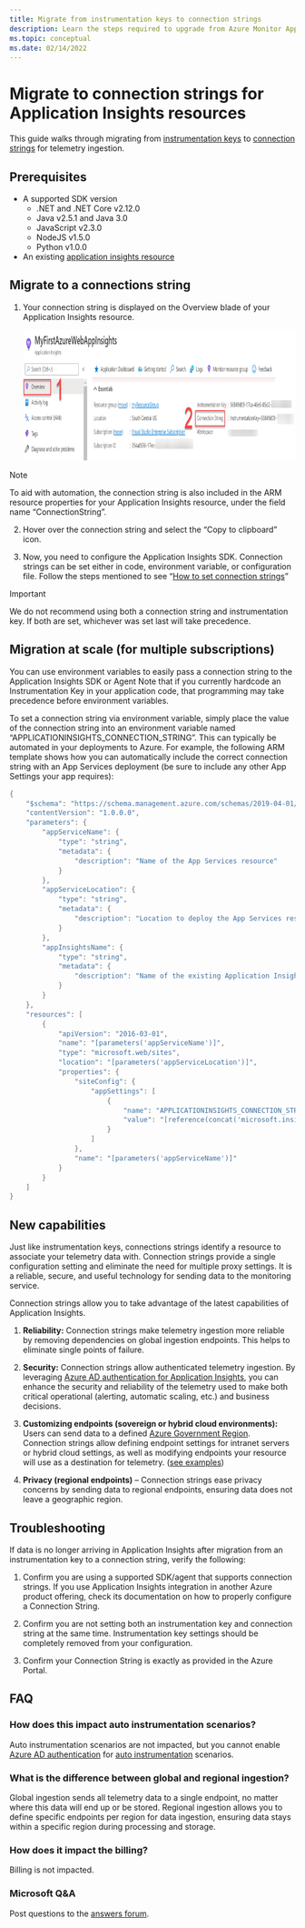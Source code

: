 ```yaml
---
title: Migrate from instrumentation keys to connection strings
description: Learn the steps required to upgrade from Azure Monitor Application Insights instrumentation keys to connection strings
ms.topic: conceptual
ms.date: 02/14/2022
---
```


# Migrate to connection strings for Application Insights resources

This guide walks through migrating from [instrumentation keys](https://docs.microsoft.com/en-us/azure/azure-monitor/app/separate-resources#about-resources-and-instrumentation-keys) to [connection strings](https://docs.microsoft.com/en-us/azure/azure-monitor/app/sdk-connection-string?tabs=net#overview) for telemetry ingestion.

## Prerequisites

- A supported SDK version
    - .NET and .NET Core v2.12.0
    -   Java v2.5.1 and Java 3.0
    -   JavaScript v2.3.0
    -   NodeJS v1.5.0
    -   Python v1.0.0
- An existing [application insights resource](https://docs.microsoft.com/en-us/azure/azure-monitor/app/create-workspace-resource)

## Migrate to a connections string

1.  Your connection string is displayed on the Overview blade of your Application Insights resource.

    <img src="./media/\migrate-from-instrumentation-keys-to-connection-strings\migrate-from-instrumentation-keys-to-connection-strings.png" style="width:10.64552in;height:2.39638in"
    alt="Graphical user interface, text, application, email Description automatically generated" />

> [!NOTE]
> To aid with automation, the connection string is also included in the ARM resource properties for your Application Insights resource, under the field name “ConnectionString”.

2.  Hover over the connection string and select the “Copy to clipboard” icon.

3.  Now, you need to configure the Application Insights SDK. Connection strings can be set either in code, environment variable, or configuration file. Follow the steps mentioned to see “[How to set connection strings](https://docs.microsoft.com/en-us/azure/azure-monitor/app/sdk-connection-string?tabs=net#how-to-set-a-connection-string)”

> [!IMPORTANT]
> We do not recommend using both a connection string and instrumentation key. If both are set, whichever was set last will take precedence.

## Migration at scale (for multiple subscriptions)

You can use environment variables to easily pass a connection string to the Application Insights SDK or Agent Note that if you currently hardcode an Instrumentation Key in your application code, that programming may take precedence before environment variables.

To set a connection string via environment variable, simply place the value of the connection string into an environment variable named “APPLICATIONINSIGHTS_CONNECTION_STRING”. This can typically be automated in your deployments to Azure. For example, the following ARM template shows how you can automatically include the  correct connection string with an App Services deployment (be sure to include any other App Settings your app requires):

```csharp
{
    "$schema": "https://schema.management.azure.com/schemas/2019-04-01/deploymentTemplate.json#",
    "contentVersion": "1.0.0.0",
    "parameters": {
        "appServiceName": {
            "type": "string",
            "metadata": {
                "description": "Name of the App Services resource"
            }
        },
        "appServiceLocation": {
            "type": "string",
            "metadata": {
                "description": "Location to deploy the App Services resource"
            }
        },
        "appInsightsName": {
            "type": "string",
            "metadata": {
                "description": "Name of the existing Application Insights resource to use with this App Service. Expected to be in the same Resource Group."
            }
        }
    },
    "resources": [
        {
            "apiVersion": "2016-03-01",
            "name": "[parameters('appServiceName')]",
            "type": "microsoft.web/sites",
            "location": "[parameters('appServiceLocation')]",
            "properties": {
                "siteConfig": {
                    "appSettings": [
                        {
                            "name": "APPLICATIONINSIGHTS_CONNECTION_STRING",
                            "value": "[reference(concat('microsoft.insights/components/', parameters('appInsightsName')), '2015-05-01').ConnectionString]"
                        }
                    ]
                },
                "name": "[parameters('appServiceName')]"
            }
        }
    ]
}

```

## New capabilities

Just like instrumentation keys, connections strings identify a resource to associate your telemetry data with. Connection strings provide a single configuration setting and eliminate the need for multiple proxy settings. It is a reliable, secure, and useful technology for sending data to the monitoring service.

Connection strings allow you to take advantage of the latest capabilities of Application Insights.

1.  **Reliability:** Connection strings make telemetry ingestion more reliable by removing dependencies on global ingestion endpoints. This helps to eliminate single points of failure.

2.  **Security:** Connection strings allow authenticated telemetry ingestion. By leveraging [Azure AD authentication for Application Insights](https://docs.microsoft.com/en-us/azure/azure-monitor/app/azure-ad-authentication?tabs=net), you can enhance the security and reliability of the telemetry used to make both critical operational (alerting, automatic scaling, etc.) and business decisions.

3.  **Customizing endpoints (sovereign or hybrid cloud environments):** Users can send data to a defined [Azure Government Region](https://docs.microsoft.com/en-us/azure/azure-monitor/app/custom-endpoints?tabs=net#regions-that-require-endpoint-modification). Connection strings allow defining endpoint settings for intranet servers or hybrid cloud settings, as well as modifying endpoints your resource will use as a destination for telemetry. ([see examples](https://docs.microsoft.com/en-us/azure/azure-monitor/app/sdk-connection-string?tabs=net#how-to-set-a-connection-string))

4.  **Privacy (regional endpoints)** – Connection strings ease privacy concerns by sending data to regional endpoints, ensuring data does not leave a geographic region.

## Troubleshooting

If data is no longer arriving in Application Insights after migration from an instrumentation key to a connection string, verify the following:

1.  Confirm you are using a supported SDK/agent that supports connection strings. If you use Application Insights integration in another Azure product offering, check its documentation on how to properly configure a Connection String.

2.  Confirm you are not setting both an instrumentation key and connection string at the same time. Instrumentation key settings should be completely removed from your configuration.

3.  Confirm your Connection String is exactly as provided in the Azure Portal.

## FAQ

### How does this impact auto instrumentation scenarios?

Auto instrumentation scenarios are not impacted, but you cannot enable [Azure AD authentication](https://docs.microsoft.com/en-us/azure/azure-monitor/app/azure-ad-authentication?tabs=net) for [auto instrumentation](https://docs.microsoft.com/en-us/azure/azure-monitor/app/codeless-overview) scenarios.

### What is the difference between global and regional ingestion?

Global ingestion sends all telemetry data to a single endpoint, no matter where this data will end up or be stored. Regional ingestion allows you to define specific endpoints per region for data ingestion, ensuring data stays within a specific region during processing and storage.

### How does it impact the billing?

Billing is not impacted.

### Microsoft Q&A

Post questions to the [answers forum](https://aka.ms/connectionstrings-qna).